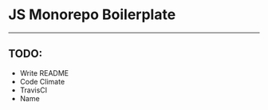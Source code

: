 # JS Monorepo Boilerplate
----------------------------

## TODO:
- Write README
- Code Climate
- TravisCI
- Name